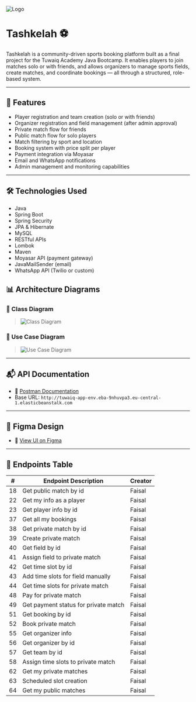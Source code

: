![Logo](https://github.com/user-attachments/assets/183a3d07-731c-4009-8432-33424ae85cf5)

# Tashkelah ⚽

Tashkelah is a community-driven sports booking platform built as a final project for the Tuwaiq Academy Java Bootcamp. It enables players to join matches solo or with friends, and allows organizers to manage sports fields, create matches, and coordinate bookings — all through a structured, role-based system.

---

## 🚀 Features

- Player registration and team creation (solo or with friends)
- Organizer registration and field management (after admin approval)
- Private match flow for friends
- Public match flow for solo players
- Match filtering by sport and location
- Booking system with price split per player
- Payment integration via Moyasar
- Email and WhatsApp notifications
- Admin management and monitoring capabilities

---

## 🛠️ Technologies Used

- Java
- Spring Boot
- Spring Security
- JPA & Hibernate
- MySQL
- RESTful APIs
- Lombok
- Maven
- Moyasar API (payment gateway)
- JavaMailSender (email)
- WhatsApp API (Twilio or custom)

## 📊 Architecture Diagrams

### 🔷 Class Diagram
> ![Class Diagram](https://github.com/user-attachments/assets/34b72330-2fcf-44b2-9601-23ca824e6516)


### 🔶 Use Case Diagram
> ![Use Case Diagram](https://github.com/user-attachments/assets/28508414-0733-4256-9e8c-9f1bf774dceb)


---

## 📬 API Documentation

- 🔗 [Postman Documentation](https://documenter.getpostman.com/view/42844638/2sB2qUmPwG)
- Base URL: `http://tuwaiq-app-env.eba-9nhuvpa3.eu-central-1.elasticbeanstalk.com`

---

## 🎨 Figma Design

- 🔗 [View UI on Figma](https://www.figma.com/design/3wzDvkE6kbXGBVgeGu4lnF/%D8%AA%D8%B4%D9%83%D9%8A%D9%84%D8%A9?node-id=9-2&p=f&t=T7G5n1vvnv9yWZfH-0)

---

## 🧰 Endpoints Table

| #  | Endpoint Description                        | Creator |
|----|---------------------------------------------|---------|
| 18 | Get public match by id                      | Faisal  |
| 22 | Get my info as a player                     | Faisal  |
| 23 | Get player info by id                       | Faisal  |
| 37 | Get all my bookings                         | Faisal  |
| 38 | Get private match by id                     | Faisal  |
| 39 | Create private match                        | Faisal  |
| 40 | Get field by id                             | Faisal  |
| 41 | Assign field to private match               | Faisal  |
| 42 | Get time slot by id                         | Faisal  |
| 43 | Add time slots for field manually           | Faisal  |
| 44 | Get time slots for private match            | Faisal  |
| 48 | Pay for private match                       | Faisal  |
| 49 | Get payment status for private match        | Faisal  |
| 51 | Get booking by id                           | Faisal  |
| 52 | Book private match                          | Faisal  |
| 55 | Get organizer info                          | Faisal  |
| 56 | Get organizer by id                         | Faisal  |
| 57 | Get team by id                              | Faisal  |
| 58 | Assign time slots to private match          | Faisal  |
| 62 | Get my private matches                      | Faisal  |
| 63 | Scheduled slot creation                     | Faisal  |
| 64 | Get my public matches                       | Faisal  |
